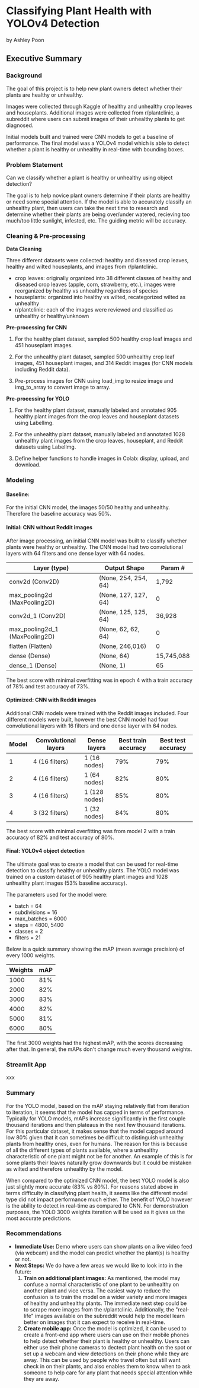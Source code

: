 # Classifying Plant Health with YOLOv4 Detection

by Ashley Poon

## Executive Summary  

### Background

The goal of this project is to help new plant owners detect whether their plants are healthy or unhealthy.

Images were collected through Kaggle of healthy and unhealthy crop leaves and houseplants. Additional images were collected from r/plantclinic, a subreddit where users can submit images of their unhealthy plants to get diagnosed.

Initial models built and trained were CNN models to get a baseline of performance. The final model was a YOLOv4 model which is able to detect whether a plant is healthy or unhealthy in real-time with bounding boxes.

### Problem Statement 

Can we classify whether a plant is healthy or unhealthy using object detection?

The goal is to help novice plant owners determine if their plants are healthy or need some special attention. If the model is able to accurately classify an unhealthy plant, then users can take the next time to research and determine whether their plants are being over/under watered, recieving too much/too little sunlight, infested, etc. The guiding metric will be accuracy.

### Cleaning & Pre-processing

**Data Cleaning**

Three different datasets were collected: healthy and diseased crop leaves, healthy and wilted houseplants, and images from r/plantclinic.
- crop leaves: originally organized into 38 different classes of healthy and diseased crop leaves (apple, corn, strawberry, etc.), images were reorganized by healthy vs unhealthy regardless of species 
- houseplants: organized into healthy vs wilted, recategorized wilted as unhealthy
- r/plantclinic: each of the images were reviewed and classified as unhealthy or healthy/unknown

**Pre-processing for CNN**

1) For the healthy plant dataset, sampled 500 healthy crop leaf images and 451 houseplant images. 

2) For the unhealthy plant dataset, sampled 500 unhealthy crop leaf images, 451 houseplant images, and 314 Reddit images (for CNN models including Reddit data).

3) Pre-process images for CNN using load_img to resize image and img_to_array to convert image to array.

**Pre-processing for YOLO**

1) For the healthy plant dataset, manually labeled and annotated 905 healthy plant images from the crop leaves and houseplant datasets using LabelImg.

2) For the unhealthy plant dataset, manually labeled and annotated 1028 unhealthy plant images from the crop leaves, houseplant, and Reddit datasets using LabelImg.

3) Define helper functions to handle images in Colab: display, upload, and download.


### Modeling

#### Baseline:

For the initial CNN model, the images 50/50 healthy and unhealthy. Therefore the baseline accuracy was 50%.

#### Initial: CNN without Reddit images 

After image processing, an initial CNN model was built to classify whether plants were healthy or unhealthy. The CNN model had two convolutional layers with 64 filters and one dense layer with 64 nodes.

| Layer (type)                        | Output Shape          | Param #
|---                                  | ---                   | ---
| conv2d (Conv2D)                     | (None, 254, 254, 64)  | 1,792 
| max_pooling2d (MaxPooling2D)        | (None, 127, 127, 64)  | 0
| conv2d_1 (Conv2D)                   | (None, 125, 125, 64)  | 36,928 
| max_pooling2d_1 (MaxPooling2D)      | (None, 62, 62, 64)    | 0
| flatten (Flatten)                   | (None, 246,016)       | 0 
| dense (Dense)                       | (None, 64)            | 15,745,088 
| dense_1 (Dense)                     | (None, 1)             | 65 
 
The best score with minimal overfitting was in epoch 4 with a train accuracy of 78% and test accuracy of 73%.

#### Optimized: CNN with Reddit images 

Additional CNN models were trained with the Reddit images included. Four different models were built, however the best CNN model had four convolutional layers with 16 filters and one dense layer with 64 nodes.

| Model  | Convolutional layers | Dense layers  | Best train accuracy | Best test accuracy
|---     | ---                  | ---           | ---                 | ---
| 1      | 4 (16 filters)       | 1 (16 nodes)  | 79%                 | 79% 
| 2      | 4 (16 filters)       | 1 (64 nodes)  | 82%                 | 80% 
| 3      | 4 (16 filters)       | 1 (128 nodes) | 85%                 | 80% 
| 4      | 3 (32 filters)       | 1 (32 nodes)  | 84%                 | 80% 

The best score with minimal overfitting was from model 2 with a train accuracy of 82% and test accuracy of 80%.

#### Final: YOLOv4 object detection

The ultimate goal was to create a model that can be used for real-time detection to classify healthy or unhealthy plants. The YOLO model was trained on a custom dataset of 905 healthy plant images and 1028 unhealthy plant images (53% baseline accuracy). 

The parameters used for the model were:

- batch = 64
- subdivisions = 16
- max_batches = 6000
- steps = 4800, 5400
- classes = 2
- filters = 21

Below is a quick summary showing the mAP (mean average precision) of every 1000 weights.

| Weights  | mAP   
|---       |---      
| 1000     |81%  
| 2000     |82%    
| 3000     |83% 
| 4000     |82% 
| 5000     |81%
| 6000     |80% 

The first 3000 weights had the highest mAP, with the scores decreasing after that. In general, the mAPs don't change much every thousand weights.

### Streamlit App

xxx

### Summary

For the YOLO model, based on the mAP staying relatively flat from iteration to iteration, it seems that the model has capped in terms of performance. Typically for YOLO models, mAPs increase significantly in the first couple thousand iterations and then plateaus in the next few thousand iterations. For this particular dataset, it makes sense that the model capped around low 80% given that it can sometimes be difficult to distinguish unhealthy plants from healthy ones, even for humans. The reason for this is because of all the different types of plants available, where a unhealthy characteristic of one plant might not be for another. An example of this is for some plants their leaves naturally grow downwards but it could be mistaken as wilted and therefore unhealthy by the model.

When compared to the optimized CNN model, the best YOLO model is also just slightly more accurate (83% vs 80%). For reasons stated above in terms difficulty in classifying plant health, it seems like the different model type did not impact performance much either. The benefit of YOLO however is the ability to detect in real-time as compared to CNN. For demonstration purposes, the YOLO 3000 weights iteration will be used as it gives us the most accurate predictions.

### Recommendations

* __Immediate Use:__  Demo where users can show plants on a live video feed (via webcam) and the model can predict whether the plant(s) is healthy or not.
* __Next Steps:__  We do have a few areas we would like to look into in the future:
    1. __Train on additional plant images:__  As mentioned, the model may confuse a normal characteristic of one plant to be unhealthy on another plant and vice versa. The easiest way to reduce the confusion is to train the model on a wider variety and more images of healthy and unhealthy plants. The immediate next step could be to scrape more images from the r/plantclinic. Additionally, the "real-life" images available on the subreddit would help the model learn better on images that it can expect to receive in real-time.
    2. __Create mobile app:__  Once the model is optimized, it can be used to create a front-end app where users can use on their mobile phones to help detect whether their plant is healthy or unhealthy. Users can either use their phone cameras to dectect plant health on the spot or set up a webcam and view detections on their phone while they are away. This can be used by people who travel often but still want check in on their plants, and also enables them to know when to ask someone to help care for any plant that needs special attention while they are away.